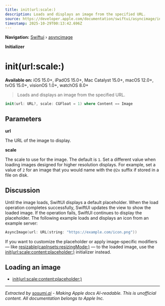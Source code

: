 ```yaml
---
title: init(url:scale:)
description: Loads and displays an image from the specified URL.
source: https://developer.apple.com/documentation/swiftui/asyncimage/init(url:scale:)
timestamp: 2025-10-29T00:13:42.696Z
---
```


**Navigation:** [Swiftui](/documentation/swiftui) › [asyncimage](/documentation/swiftui/asyncimage)

**Initializer**

# init(url:scale:)

**Available on:** iOS 15.0+, iPadOS 15.0+, Mac Catalyst 15.0+, macOS 12.0+, tvOS 15.0+, visionOS 1.0+, watchOS 8.0+

> Loads and displays an image from the specified URL.

```swift
init(url: URL?, scale: CGFloat = 1) where Content == Image
```

## Parameters

**url**

The URL of the image to display.



**scale**

The scale to use for the image. The default is `1`. Set a different value when loading images designed for higher resolution displays. For example, set a value of `2` for an image that you would name with the `@2x` suffix if stored in a file on disk.



## Discussion

Until the image loads, SwiftUI displays a default placeholder. When the load operation completes successfully, SwiftUI updates the view to show the loaded image. If the operation fails, SwiftUI continues to display the placeholder. The following example loads and displays an icon from an example server:

```swift
AsyncImage(url: URL(string: "https://example.com/icon.png"))
```

If you want to customize the placeholder or apply image-specific modifiers — like [resizable(capInsets:resizingMode:)](/documentation/swiftui/image/resizable(capinsets:resizingmode:)) — to the loaded image, use the [init(url:scale:content:placeholder:)](/documentation/swiftui/asyncimage/init(url:scale:content:placeholder:)) initializer instead.

## Loading an image

- [init(url:scale:content:placeholder:)](/documentation/swiftui/asyncimage/init(url:scale:content:placeholder:))

---

*Extracted by [sosumi.ai](https://sosumi.ai) - Making Apple docs AI-readable.*
*This is unofficial content. All documentation belongs to Apple Inc.*
